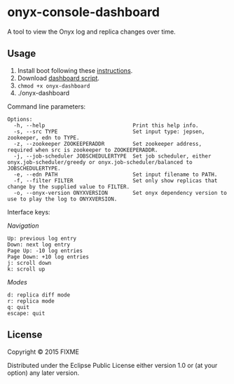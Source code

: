 # onyx-console-dashboard

A tool to view the Onyx log and replica changes over time.

## Usage

1. Install boot following these [instructions](https://github.com/boot-clj/boot#install).
2. Download [dashboard script](https://raw.githubusercontent.com/onyx-platform/onyx-console-dashboard/master/onyx-dashboard).
3. `chmod +x onyx-dashboard`
4. ./onyx-dashboard

Command line parameters:

```
Options:
  -h, --help                            Print this help info.
  -s, --src TYPE                        Set input type: jepsen, zookeeper, edn to TYPE.
  -z, --zookeeper ZOOKEEPERADDR         Set zookeeper address, required when src is zookeeper to ZOOKEEPERADDR.
  -j, --job-scheduler JOBSCHEDULERTYPE  Set job scheduler, either onyx.job-scheduler/greedy or onyx.job-scheduler/balanced to JOBSCHEDULERTYPE.
  -e, --edn PATH                        Set input filename to PATH.
  -f, --filter FILTER                   Set only show replicas that change by the supplied value to FILTER.
  -o, --onyx-version ONYXVERSION        Set onyx dependency version to use to play the log to ONYXVERSION.
```

Interface keys:

*Navigation*

```
Up: previous log entry
Down: next log entry
Page Up: -10 log entries
Page Down: +10 log entries
j: scroll down
k: scroll up
```

*Modes*
```
d: replica diff mode
r: replica mode
q: quit
escape: quit
```

## License

Copyright © 2015 FIXME

Distributed under the Eclipse Public License either version 1.0 or (at your option) any later version.
